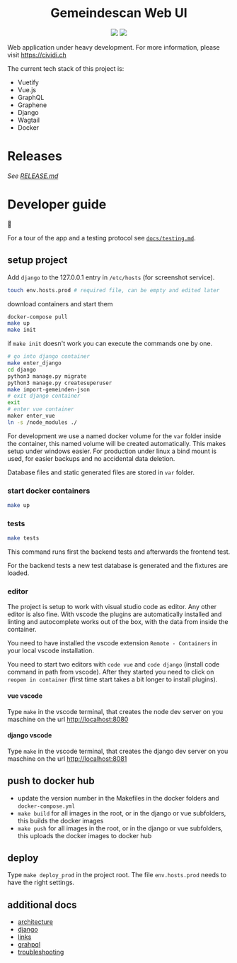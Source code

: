 <h1 align="center">
    Gemeindescan Web UI
</h1>

<p align="center">
<a href="https://bitbucket.org/cividi/gemeindescan-webui/blob/master/LICENSE" title="License"><img src="https://img.shields.io/badge/License-MIT-green.svg?style=flat"></a>
<a href="https://app.fossa.com/projects/git%2Bbitbucket.org%2Fcividi%2Fgemeindescan-webui?ref=badge_shield" alt="FOSSA Status"><img src="https://app.fossa.com/api/projects/git%2Bbitbucket.org%2Fcividi%2Fgemeindescan-webui.svg?type=shield"/></a>
</p>

Web application under heavy development. For more information, please visit https://cividi.ch

The current tech stack of this project is:

- Vuetify
- Vue.js
- GraphQL
- Graphene
- Django
- Wagtail
- Docker

# Releases

*See [RELEASE.md](/RELEASE.md)*

# Developer guide

:construction:

For a tour of the app and a testing protocol see [`docs/testing.md`](/docs/testing.md).

## setup project

Add `django` to the 127.0.0.1 entry in `/etc/hosts` (for screenshot service).

```bash
touch env.hosts.prod # required file, can be empty and edited later
```

download containers and start them

```bash
docker-compose pull
make up
make init
```

if `make init` doesn't work you can execute the commands one by one.

```bash
# go into django container
make enter_django
cd django
python3 manage.py migrate
python3 manage.py createsuperuser
make import-gemeinden-json
# exit django container
exit
# enter vue container
maker enter_vue
ln -s /node_modules ./
```

For development we use a named docker volume for the `var` folder inside the container, this named
volume will be created automatically. This makes setup under windows easier.
For production under linux a bind mount is used, for easier backups and no accidental data deletion.

Database files and static generated files are stored in `var` folder.

### start docker containers

```bash
make up
```

### tests

```bash
make tests
```

This command runs first the backend tests and afterwards the frontend test.

For the backend tests a new test database is generated and the fixtures are loaded.


### editor

The project is setup to work with visual studio code as editor. Any other editor is also fine.
With vscode the plugins are automatically installed and linting and autocomplete works out of the box,
with the data from inside the container.

You need to have installed the vscode extension `Remote - Containers` in your local vscode installation.

You need to start two editors with `code vue` and `code django` (install code command in path from vscode).
After they started you need to click on `reopen in container` (first time start takes a bit longer to install plugins).

#### vue vscode

Type `make` in the vscode terminal, that creates the node dev server on you maschine on the url [http://localhost:8080](http://localhost:8080)

#### django vscode

Type `make` in the vscode terminal, that creates the django dev server on you maschine on the url [http://localhost:8081](http://localhost:8081)

## push to docker hub

- update the version number in the Makefiles in the docker folders and `docker-compose.yml`
- `make build` for all images in the root, or in the django or vue subfolders, this builds the docker images
- `make push` for all images in the root, or in the django or vue subfolders, this uploads the docker images to docker hub

## deploy

Type `make deploy_prod` in the project root. The file `env.hosts.prod` needs to have the right settings.

## additional docs

- [architecture](/docs/architecture.md)
- [django](/docs/django.md)
- [links](/docs/links.md)
- [grahpql](/docs/graphql.md)
- [troubleshooting](/docs/troubleshooting.md)

